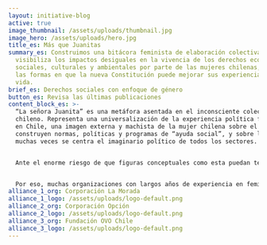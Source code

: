 ```yaml
---
layout: initiative-blog
active: true
image_thumbnail: /assets/uploads/thumbnail.jpg
image_hero: /assets/uploads/hero.jpg
title_es: Más que Juanitas
summary_es: Construimos una bitácora feminista de elaboración colectiva, que
  visibiliza los impactos desiguales en la vivencia de los derechos económicos,
  sociales, culturales y ambientales por parte de las mujeres chilenas, asi como
  las formas en que la nueva Constitución puede mejorar sus experiencias de
  vida.
brief_es: Derechos sociales con enfoque de género
button_es: Revisa las últimas publicaciones
content_block_es: >-
  “La señora Juanita” es una metáfora asentada en el inconsciente colectivo
  chileno. Representa una universalización de la experiencia política femenina
  en Chile, una imagen externa y machista de la mujer chilena sobre el que se
  construyen normas, políticas y programas de “ayuda social”, y sobre la que
  muchas veces se centra el imaginario político de todos los sectores.


  Ante el enorme riesgo de que figuras conceptuales como esta puedan teñir el debate constitucional, abordar este debate desde una perspectiva que integre  género, constitución y DESCA ofrece una oportunidad y un espacio transformativo para tratar los problemas endémicos de injusticia social y económica que afectan a las mujeres y diversidades en Chile, con miras a la construcción de un texto constitucional con enfoque de género.


  Por eso, muchas organizaciones con largos años de experiencia en feminismos o derechos sociales, se han sumado al Distrito Global para compartir relatos de mujeres chilenas en torno a la forma en que la nueva Constitución puede cambiar sus experiencias de vida . Con ellas, esta iniciativa pretende identificar los elementos clave para hacer transversal el enfoque de género en todos los derechos sociales, para contribuir a transformar las formas en que se entienden y protegen estos derechos.
alliance_1_org: Corporación La Morada
alliance_1_logo: /assets/uploads/logo-default.png
alliance_2_org: Corporación Opción
alliance_2_logo: /assets/uploads/logo-default.png
alliance_3_org: Fundación OVO Chile
alliance_3_logo: /assets/uploads/logo-default.png
---
```

